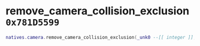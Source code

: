 # remove_camera_collision_exclusion `0x781D5599`

```lua
natives.camera.remove_camera_collision_exclusion(_unk0 --[[ integer ]], _unk1 --[[ integer ]])
```